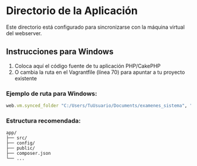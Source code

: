 # Directorio de la Aplicación

Este directorio está configurado para sincronizarse con la máquina virtual del webserver.

## Instrucciones para Windows

1. Coloca aquí el código fuente de tu aplicación PHP/CakePHP
2. O cambia la ruta en el Vagrantfile (línea 70) para apuntar a tu proyecto existente

### Ejemplo de ruta para Windows:
```ruby
web.vm.synced_folder "C:/Users/TuUsuario/Documents/examenes_sistema", "/var/www/examenes_sistema"
```

### Estructura recomendada:
```
app/
├── src/
├── config/
├── public/
├── composer.json
└── ...
```